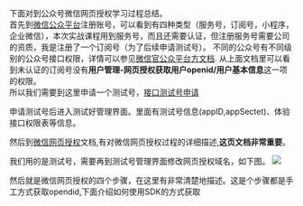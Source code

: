 下面对到公众号微信网页授权学习过程总结。    
首先到[微信公众平台](https://mp.weixin.qq.com/)注册账号，可以看到有四种类型（服务号，订阅号，小程序，企业微信），本次实战课程用到服务号，而且还需要认证，但注册服务号需要公司的资质，我是注册了一个订阅号（为了后续申请测试号）。
不同的公众号有不同级别的公众号接口权限，详情可以参见[微信官公众平台方文档](https://mp.weixin.qq.com/wiki?t=resource/res_main&id=mp1433401084).
从上面文档里可以看到未认证的订阅号没有**用户管理-网页授权获取用户openid/用户基本信息**这一项的权限。    
所以我们需要到这里申请一个测试号，[接口测试号申请](https://mp.weixin.qq.com/wiki?t=resource/res_main&id=mp1421137522)

申请测试号后进入测试好管理界面。里面有测试号信息(appID,appSectet)、体验接口权限表等信息。

然后到[微信网页授权](https://mp.weixin.qq.com/wiki?t=resource/res_main&id=mp1421140842)文档,有对微信网页授权过程的详细描述,**这页文档非常重要**。     

我们用的是测试号，需要再到测试号管理界面修改网页授权域名，如下图。
![](https://github.com/sqmax/springboot-project/blob/blog/pic/7.png)

然后就是微信网页授权的四个步骤，在这里有非常清楚地描述。这是个步骤都是手工方式获取opendid,下面介绍如何使用SDK的方式获取


